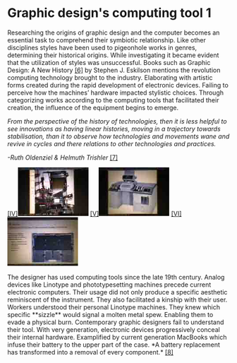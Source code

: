 # Graphic design's computing tool 1



Researching the origins of graphic design and the computer becomes an essential task to comprehend their symbiotic relationship. Like other disciplines styles have been used to pigeonhole works in genres, determining their historical origins. While investigating it became evident that the utilization of styles was unsuccessful. Books such as Graphic Design: A New History <a href="https://archive.org/details/graphicdesignnew00eski/page/n9/mode/2up" target=“_blank”>[6]</a> by Stephen J. Eskilson mentions the revolution computing technology brought to the industry. Elaborating with artistic forms created during the rapid development of electronic devices. Failing to perceive how the machines’ hardware impacted stylistic choices. Through categorizing works according to the computing tools that facilitated their creation, the influence of the equipment begins to emerge.

*From the perspective of the history of technologies, then it is less helpful to see innovations as having linear histories, moving in a trajectory towards stabilisation, than it to observe how technologies and movements wane and revive in cycles and there relations to other technologies and practices.* 

*-Ruth Oldenziel & Helmuth Trishler*  <a href="https://www.berghahnbooks.com/downloads/intros/OldenzielCycling_intro.pdf" target=“_blank”>[7]</a>

<p><a href="#image-bibliography">[IV]</a><img src="images/post7-1.jpg"> <a href="#image-bibliography"> [V]</a><img src="images/post7-2.jpg"> <a href="#image-bibliography"> [VI]</a><img src="images/post7-3.jpg"></p>
The designer has used computing tools since the late 19th century. Analog devices like Linotype and phototypesetting machines precede current electronic computers. Their usage did not only produce a specific aesthetic reminiscent of the instrument. They also facilitated a kinship with their user. Workers understood their personal Linotype machines. They knew which specific **sizzle** would signal a molten metal spew. Enabling them to evade a physical burn. Contemporary graphic designers fail to understand their tool. With very generation, electronic devices progressively conceal their internal hardware. Examplified by current generation MacBooks which infuse their battery to the upper part of the case. *A battery replacement has transformed into a removal of every component.* <a href="https://nl.ifixit.com/News/64072/apples-self-repair-program-manages-to-make-macbooks-seem-less-repairable" target=“_blank”>[8]</a> 
